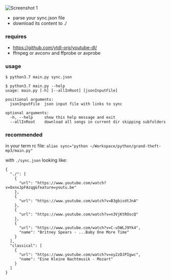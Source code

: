 ![Screenshot 1](https://i.imgur.com/yODiRvD.png)

- parse your sync.json file
- download its content to ./

### requires
- https://github.com/ytdl-org/youtube-dl/
- ffmpeg or avconv and ffprobe or avprobe

### usage
	$ python3.7 main.py sync.json
	
	$ python3.7 main.py --help
	usage: main.py [-h] [--allInRoot] [jsonInputFile]

	positional arguments:
	  jsonInputFile  json input file with links to sync

	optional arguments:
	  -h, --help     show this help message and exit
	  --allInRoot    download all songs in current dir skipping subfolders


### recommended
in your term rc file: `alias sync="python ~/Workspace/python/grand-theft-mp3/main.py"`


with `./sync.json` looking like:

	{
	  "./": [
	    {
	      "url": "https://www.youtube.com/watch?v=OxnxJpFAzqg&feature=youtu.be"
	    },
	    {
	      "url": "https://www.youtube.com/watch?v=B3gbisdtJnA"
	    },
	    {
	      "url": "https://www.youtube.com/watch?v=n3VjKtROscQ"
	    },
	    {
	      "url": "https://www.youtube.com/watch?v=C-u5WLJ9Yk4",
	      "name": "Britney Spears - ...Baby One More Time"
	    }
	  ],
	  "classical": [
	    {
	      "url": "https://www.youtube.com/watch?v=oy2zDJPIgwc",
	      "name": "Eine Kleine Nachtmusik - Mozart"
	    }
	  ]
	}
